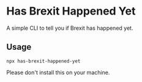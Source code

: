 # Has Brexit Happened Yet

A simple CLI to tell you if Brexit has happened yet.

## Usage

```
npx has-brexit-happened-yet
```

Please don't install this on your machine.